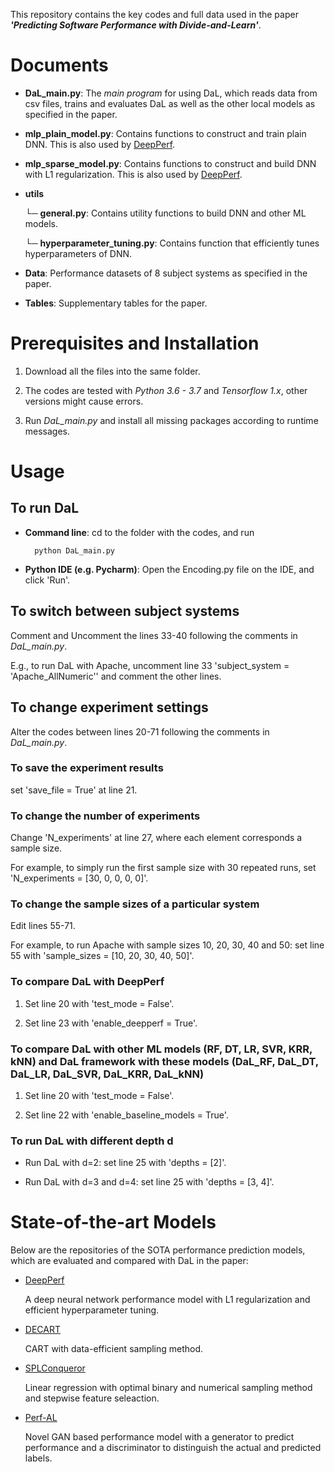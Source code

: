This repository contains the key codes and full data used in the paper **_'Predicting Software Performance with Divide-and-Learn'_**.

# Documents

- **DaL_main.py**: 
The *main program* for using DaL, which reads data from csv files, trains and evaluates DaL as well as the other local models as specified in the paper.

- **mlp_plain_model.py**:
Contains functions to construct and train plain DNN. This is also used by [DeepPerf](https://github.com/DeepPerf/DeepPerf).
    
- **mlp_sparse_model.py**:
Contains functions to construct and build DNN with L1 regularization. This is also used by [DeepPerf](https://github.com/DeepPerf/DeepPerf).

- **utils**

    └─ **general.py**:
    Contains utility functions to build DNN and other ML models.
    
    └─ **hyperparameter_tuning.py**:
    Contains function that efficiently tunes hyperparameters of DNN.
    

- **Data**:
Performance datasets of 8 subject systems as specified in the paper.

- **Tables**:
Supplementary tables for the paper.

# Prerequisites and Installation
1. Download all the files into the same folder.

2. The codes are tested with *Python 3.6 - 3.7* and *Tensorflow 1.x*, other versions might cause errors.

3. Run *DaL_main.py* and install all missing packages according to runtime messages.

# Usage
## To run DaL
- **Command line**: cd to the folder with the codes, and run

        python DaL_main.py
        
- **Python IDE (e.g. Pycharm)**: Open the Encoding.py file on the IDE, and click 'Run'.



## To switch between subject systems
Comment and Uncomment the lines 33-40 following the comments in *DaL_main.py*.

E.g., to run DaL with Apache, uncomment line 33 'subject_system = 'Apache_AllNumeric'' and comment the other lines.



## To change experiment settings
Alter the codes between lines 20-71 following the comments in *DaL_main.py*.

### To save the experiment results
set 'save_file = True' at line 21.


### To change the number of experiments
Change 'N_experiments' at line 27, where each element corresponds a sample size. 

For example, to simply run the first sample size with 30 repeated runs, set 'N_experiments = [30, 0, 0, 0, 0]'.

### To change the sample sizes of a particular system
Edit lines 55-71.

For example, to run Apache with sample sizes 10, 20, 30, 40 and 50: set line 55 with 'sample_sizes = [10, 20, 30, 40, 50]'.


### To compare DaL with DeepPerf
1. Set line 20 with 'test_mode = False'.

2. Set line 23 with 'enable_deepperf = True'.


### To compare DaL with other ML models (RF, DT, LR, SVR, KRR, kNN) and DaL framework with these models (DaL_RF, DaL_DT, DaL_LR, DaL_SVR, DaL_KRR, DaL_kNN)
1. Set line 20 with 'test_mode = False'.

2. Set line 22 with 'enable_baseline_models = True'.


### To run DaL with different depth d
- Run DaL with d=2: set line 25 with 'depths = [2]'.

- Run DaL with d=3 and d=4: set line 25 with 'depths = [3, 4]'.


# State-of-the-art Models
Below are the repositories of the SOTA performance prediction models, which are evaluated and compared with DaL in the paper:

- [DeepPerf](https://github.com/DeepPerf/DeepPerf)

    A deep neural network performance model with L1 regularization and efficient hyperparameter tuning.

- [DECART](https://github.com/jmguo/DECART)

    CART with data-efficient sampling method.

- [SPLConqueror](https://github.com/se-sic/SPLConqueror)

    Linear regression with optimal binary and numerical sampling method and stepwise feature seleaction.

- [Perf-AL](https://github.com/GANPerf/GANPerf)

    Novel GAN based performance model with a generator to predict performance and a discriminator to distinguish the actual and predicted labels.
